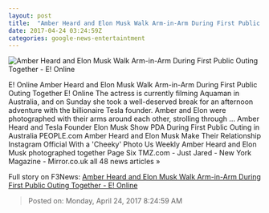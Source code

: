 ```yaml
---
layout: post
title:  "Amber Heard and Elon Musk Walk Arm-in-Arm During First Public Outing Together - E! Online"
date: 2017-04-24 03:24:59Z
categories: google-news-entertaintment
---
```


![Amber Heard and Elon Musk Walk Arm-in-Arm During First Public Outing Together - E! Online](http://akns-images.eonline.com/eol_images/Entire_Site/2017323/rs_600x600-170423175605-600.Amber-Heard-Elon-Musk-Australia.kg.042317.jpg?downsize=450:*&crop=450:350;left,top)

E! Online Amber Heard and Elon Musk Walk Arm-in-Arm During First Public Outing Together E! Online The actress is currently filming Aquaman in Australia, and on Sunday she took a well-deserved break for an afternoon adventure with the billionaire Tesla founder. Amber and Elon were photographed with their arms around each other, strolling through ... Amber Heard and Tesla Founder Elon Musk Show PDA During First Public Outing in Australia PEOPLE.com Amber Heard and Elon Musk Make Their Relationship Instagram Official With a 'Cheeky' Photo Us Weekly Amber Heard and Elon Musk photographed together Page Six TMZ.com - Just Jared - New York Magazine - Mirror.co.uk all 48 news articles »


Full story on F3News: [Amber Heard and Elon Musk Walk Arm-in-Arm During First Public Outing Together - E! Online](http://www.f3nws.com/n/UgMjv)

> Posted on: Monday, April 24, 2017 8:24:59 AM
